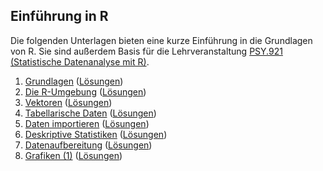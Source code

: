 ## Einführung in R

Die folgenden Unterlagen bieten eine kurze Einführung in die Grundlagen von R. Sie sind außerdem Basis für die Lehrveranstaltung [PSY.921 (Statistische Datenanalyse mit R)](https://online.uni-graz.at/kfu_online/pl/ui/$ctx/wbLv.wbShowLVDetail?pStpSpNr=752942&pSpracheNr=1).

1. [Grundlagen](https://quartopub.com/sites/cbrnr/r-22w-01) ([Lösungen](https://quartopub.com/sites/cbrnr/r-22w-01-solutions))
2. [Die R-Umgebung](https://quartopub.com/sites/cbrnr/r-22w-02) ([Lösungen](https://quartopub.com/sites/cbrnr/r-22w-02-solutions))
3. [Vektoren](https://quartopub.com/sites/cbrnr/r-22w-03) ([Lösungen](https://quartopub.com/sites/cbrnr/r-22w-03-solutions))
4. [Tabellarische Daten](https://quartopub.com/sites/cbrnr/r-22w-04) ([Lösungen](https://quartopub.com/sites/cbrnr/r-22w-04-solutions))
5. [Daten importieren](https://quartopub.com/sites/cbrnr/r-22w-05) ([Lösungen](https://quartopub.com/sites/cbrnr/r-22w-05-solutions))
6. [Deskriptive Statistiken](https://quartopub.com/sites/cbrnr/r-22w-06) ([Lösungen](https://quartopub.com/sites/cbrnr/r-22w-06-solutions))
7. [Datenaufbereitung](https://quartopub.com/sites/cbrnr/r-22w-07) ([Lösungen](https://quartopub.com/sites/cbrnr/r-22w-07-solutions))
8. [Grafiken (1)](https://quartopub.com/sites/cbrnr/r-22w-08) ([Lösungen](https://quartopub.com/sites/cbrnr/r-22w-08-solutions))
